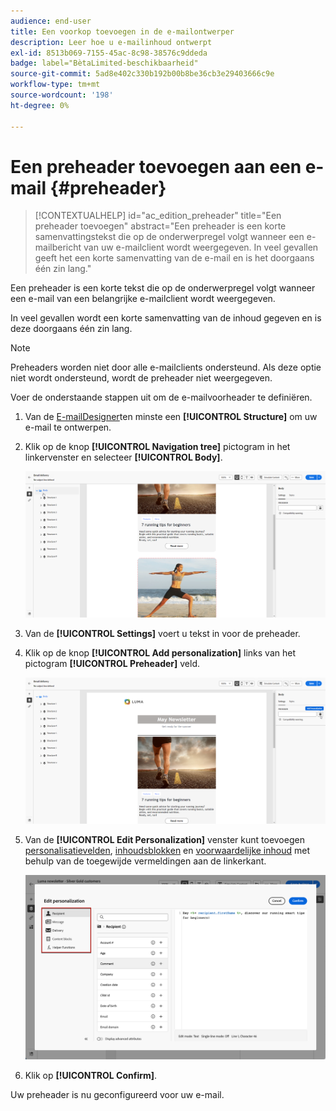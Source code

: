 ```yaml
---
audience: end-user
title: Een voorkop toevoegen in de e-mailontwerper
description: Leer hoe u e-mailinhoud ontwerpt
exl-id: 8513b069-7155-45ac-8c98-38576c9ddeda
badge: label="BètaLimited-beschikbaarheid"
source-git-commit: 5ad8e402c330b192b00b8be36cb3e29403666c9e
workflow-type: tm+mt
source-wordcount: '198'
ht-degree: 0%

---
```


# Een preheader toevoegen aan een e-mail {#preheader}

>[!CONTEXTUALHELP]
>id="ac_edition_preheader"
>title="Een preheader toevoegen"
>abstract="Een preheader is een korte samenvattingstekst die op de onderwerpregel volgt wanneer een e-mailbericht van uw e-mailclient wordt weergegeven. In veel gevallen geeft het een korte samenvatting van de e-mail en is het doorgaans één zin lang."

Een preheader is een korte tekst die op de onderwerpregel volgt wanneer een e-mail van een belangrijke e-mailclient wordt weergegeven.

In veel gevallen wordt een korte samenvatting van de inhoud gegeven en is deze doorgaans één zin lang.

>[!NOTE]
>
>Preheaders worden niet door alle e-mailclients ondersteund. Als deze optie niet wordt ondersteund, wordt de preheader niet weergegeven.

Voer de onderstaande stappen uit om de e-mailvoorheader te definiëren.

1. Van de [E-mailDesigner](create-email-content.md)ten minste een **[!UICONTROL Structure]** om uw e-mail te ontwerpen.

1. Klik op de knop **[!UICONTROL Navigation tree]** pictogram in het linkervenster en selecteer **[!UICONTROL Body]**.

   ![](assets/preheader_body.png)

1. Van de **[!UICONTROL Settings]** voert u tekst in voor de preheader.

1. Klik op de knop **[!UICONTROL Add personalization]** links van het pictogram **[!UICONTROL Preheader]** veld.

   ![](assets/preheader_body_settings.png)

1. Van de **[!UICONTROL Edit Personalization]** venster kunt toevoegen [personalisatievelden](../personalization/personalize.md), [inhoudsblokken](../personalization/content-blocks.md) en [voorwaardelijke inhoud](../personalization/conditions.md) met behulp van de toegewijde vermeldingen aan de linkerkant.

   ![](assets/preheader_body_personalization.png)

1. Klik op **[!UICONTROL Confirm]**.

Uw preheader is nu geconfigureerd voor uw e-mail.
